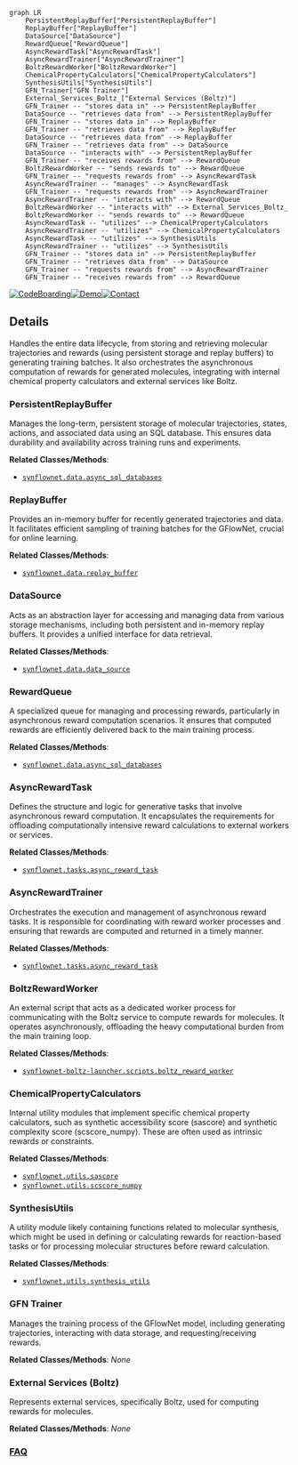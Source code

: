 ```mermaid
graph LR
    PersistentReplayBuffer["PersistentReplayBuffer"]
    ReplayBuffer["ReplayBuffer"]
    DataSource["DataSource"]
    RewardQueue["RewardQueue"]
    AsyncRewardTask["AsyncRewardTask"]
    AsyncRewardTrainer["AsyncRewardTrainer"]
    BoltzRewardWorker["BoltzRewardWorker"]
    ChemicalPropertyCalculators["ChemicalPropertyCalculators"]
    SynthesisUtils["SynthesisUtils"]
    GFN_Trainer["GFN Trainer"]
    External_Services_Boltz_["External Services (Boltz)"]
    GFN_Trainer -- "stores data in" --> PersistentReplayBuffer
    DataSource -- "retrieves data from" --> PersistentReplayBuffer
    GFN_Trainer -- "stores data in" --> ReplayBuffer
    GFN_Trainer -- "retrieves data from" --> ReplayBuffer
    DataSource -- "retrieves data from" --> ReplayBuffer
    GFN_Trainer -- "retrieves data from" --> DataSource
    DataSource -- "interacts with" --> PersistentReplayBuffer
    GFN_Trainer -- "receives rewards from" --> RewardQueue
    BoltzRewardWorker -- "sends rewards to" --> RewardQueue
    GFN_Trainer -- "requests rewards from" --> AsyncRewardTask
    AsyncRewardTrainer -- "manages" --> AsyncRewardTask
    GFN_Trainer -- "requests rewards from" --> AsyncRewardTrainer
    AsyncRewardTrainer -- "interacts with" --> RewardQueue
    BoltzRewardWorker -- "interacts with" --> External_Services_Boltz_
    BoltzRewardWorker -- "sends rewards to" --> RewardQueue
    AsyncRewardTask -- "utilizes" --> ChemicalPropertyCalculators
    AsyncRewardTrainer -- "utilizes" --> ChemicalPropertyCalculators
    AsyncRewardTask -- "utilizes" --> SynthesisUtils
    AsyncRewardTrainer -- "utilizes" --> SynthesisUtils
    GFN_Trainer -- "stores data in" --> PersistentReplayBuffer
    GFN_Trainer -- "retrieves data from" --> DataSource
    GFN_Trainer -- "requests rewards from" --> AsyncRewardTrainer
    GFN_Trainer -- "receives rewards from" --> RewardQueue
```

[![CodeBoarding](https://img.shields.io/badge/Generated%20by-CodeBoarding-9cf?style=flat-square)](https://github.com/CodeBoarding/CodeBoarding)[![Demo](https://img.shields.io/badge/Try%20our-Demo-blue?style=flat-square)](https://www.codeboarding.org/demo)[![Contact](https://img.shields.io/badge/Contact%20us%20-%20contact@codeboarding.org-lightgrey?style=flat-square)](mailto:contact@codeboarding.org)

## Details

Handles the entire data lifecycle, from storing and retrieving molecular trajectories and rewards (using persistent storage and replay buffers) to generating training batches. It also orchestrates the asynchronous computation of rewards for generated molecules, integrating with internal chemical property calculators and external services like Boltz.

### PersistentReplayBuffer
Manages the long-term, persistent storage of molecular trajectories, states, actions, and associated data using an SQL database. This ensures data durability and availability across training runs and experiments.


**Related Classes/Methods**:

- <a href="https://github.com/recursionpharma/synflownet-boltz/blob/trunk/synflownet/data/async_sql_databases.py" target="_blank" rel="noopener noreferrer">`synflownet.data.async_sql_databases`</a>


### ReplayBuffer
Provides an in-memory buffer for recently generated trajectories and data. It facilitates efficient sampling of training batches for the GFlowNet, crucial for online learning.


**Related Classes/Methods**:

- <a href="https://github.com/recursionpharma/synflownet-boltz/blob/trunk/synflownet/data/replay_buffer.py" target="_blank" rel="noopener noreferrer">`synflownet.data.replay_buffer`</a>


### DataSource
Acts as an abstraction layer for accessing and managing data from various storage mechanisms, including both persistent and in-memory replay buffers. It provides a unified interface for data retrieval.


**Related Classes/Methods**:

- <a href="https://github.com/recursionpharma/synflownet-boltz/blob/trunk/synflownet/data/data_source.py" target="_blank" rel="noopener noreferrer">`synflownet.data.data_source`</a>


### RewardQueue
A specialized queue for managing and processing rewards, particularly in asynchronous reward computation scenarios. It ensures that computed rewards are efficiently delivered back to the main training process.


**Related Classes/Methods**:

- <a href="https://github.com/recursionpharma/synflownet-boltz/blob/trunk/synflownet/data/async_sql_databases.py" target="_blank" rel="noopener noreferrer">`synflownet.data.async_sql_databases`</a>


### AsyncRewardTask
Defines the structure and logic for generative tasks that involve asynchronous reward computation. It encapsulates the requirements for offloading computationally intensive reward calculations to external workers or services.


**Related Classes/Methods**:

- <a href="https://github.com/recursionpharma/synflownet-boltz/blob/trunk/synflownet/tasks/async_reward_task.py" target="_blank" rel="noopener noreferrer">`synflownet.tasks.async_reward_task`</a>


### AsyncRewardTrainer
Orchestrates the execution and management of asynchronous reward tasks. It is responsible for coordinating with reward worker processes and ensuring that rewards are computed and returned in a timely manner.


**Related Classes/Methods**:

- <a href="https://github.com/recursionpharma/synflownet-boltz/blob/trunk/synflownet/tasks/async_reward_task.py" target="_blank" rel="noopener noreferrer">`synflownet.tasks.async_reward_task`</a>


### BoltzRewardWorker
An external script that acts as a dedicated worker process for communicating with the Boltz service to compute rewards for molecules. It operates asynchronously, offloading the heavy computational burden from the main training loop.


**Related Classes/Methods**:

- <a href="https://github.com/recursionpharma/synflownet-boltz/blob/trunk/synflownet-boltz-launcher/scripts/boltz_reward_worker.py" target="_blank" rel="noopener noreferrer">`synflownet-boltz-launcher.scripts.boltz_reward_worker`</a>


### ChemicalPropertyCalculators
Internal utility modules that implement specific chemical property calculators, such as synthetic accessibility score (sascore) and synthetic complexity score (scscore_numpy). These are often used as intrinsic rewards or constraints.


**Related Classes/Methods**:

- <a href="https://github.com/recursionpharma/synflownet-boltz/blob/trunk/synflownet/utils/sascore.py" target="_blank" rel="noopener noreferrer">`synflownet.utils.sascore`</a>
- <a href="https://github.com/recursionpharma/synflownet-boltz/blob/trunk/synflownet/utils/scscore_numpy.py" target="_blank" rel="noopener noreferrer">`synflownet.utils.scscore_numpy`</a>


### SynthesisUtils
A utility module likely containing functions related to molecular synthesis, which might be used in defining or calculating rewards for reaction-based tasks or for processing molecular structures before reward calculation.


**Related Classes/Methods**:

- <a href="https://github.com/recursionpharma/synflownet-boltz/blob/trunk/synflownet/utils/synthesis_utils.py" target="_blank" rel="noopener noreferrer">`synflownet.utils.synthesis_utils`</a>


### GFN Trainer
Manages the training process of the GFlowNet model, including generating trajectories, interacting with data storage, and requesting/receiving rewards.


**Related Classes/Methods**: _None_

### External Services (Boltz)
Represents external services, specifically Boltz, used for computing rewards for molecules.


**Related Classes/Methods**: _None_



### [FAQ](https://github.com/CodeBoarding/GeneratedOnBoardings/tree/main?tab=readme-ov-file#faq)